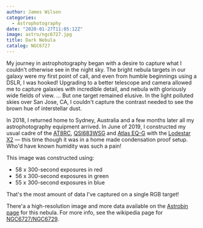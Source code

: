 ```yaml
---
author: James Wilson
categories:
  - Astrophotography
date: "2020-01-27T11:05:12Z"
image: astro/ngc6727.jpg
title: Dark Nebula
catalog: NGC6727
---
```


My journey in astrophotography began with a desire to capture what I couldn't otherwise see in the night sky. The bright nebula targets in our galaxy were my first point of call, and even from humble beginnings using a DSLR, I was hooked! Upgrading to a better telescope and camera allowed me to capture galaxies with incredible detail, and nebula with gloriously wide fields of view. … But one target remained elusive. In the light polluted skies over San Jose, CA, I couldn't capture the contrast needed to see the brown hue of interstellar dust.

In 2018, I returned home to Sydney, Australia and a few months later all my astrophotography equipment arrived. In June of 2019, I constructed my usual cadre of the [AT8RC](https://optcorp.com/products/tpo-8-carbon-fiber-f-8-ritchey-cretien-reflecting-ota-telescope), [QSI683WSG](https://optcorp.com/products/qsi-683wsg-mono-ccd-camera-mechanical-shutter-8-position-cfw-igp-with-c-thread) and [Atlas EQ-G](https://optcorp.com/products/orion-atlas-eq-g-computerized-goto-mount) with the [Lodestar X2](https://optcorp.com/products/sx-lodestar-x2) — this time though it was in a home made condensation proof setup. Who'd have known humidity was such a pain!

This image was constructed using:

- 58 x 300-second exposures in red
- 56 x 300-second exposures in green
- 55 x 300-second exposures in blue

That's the most amount of data I've captured on a single RGB target!

There'a a high-resolution image and more data available on the [Astrobin page](https://www.astrobin.com/iyiwwq/0/) for this nebula. For more info, see the wikipedia page for [NGC6727/NGC6729](https://en.wikipedia.org/wiki/NGC_6729).
